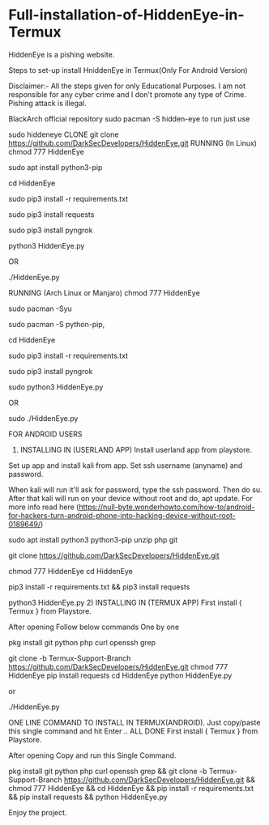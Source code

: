 # Full-installation-of-HiddenEye-in-Termux
HiddenEye is a pishing website.

Steps to set-up install HniddenEye in Termux(Only For Android Version)

Disclaimer:-
All the steps given for only Educational Purposes.
I am not responsible for any cyber crime and I don't promote any type of Crime.
Pishing attack is illegal.


BlackArch official repository
sudo pacman -S hidden-eye
to run just use

sudo hiddeneye
CLONE
git clone https://github.com/DarkSecDevelopers/HiddenEye.git
RUNNING (In Linux)
chmod 777 HiddenEye

sudo apt install python3-pip

cd HiddenEye

sudo pip3 install -r requirements.txt

sudo pip3 install requests

sudo pip3 install pyngrok

python3 HiddenEye.py

OR

./HiddenEye.py    

RUNNING (Arch Linux or Manjaro)
chmod 777 HiddenEye

sudo pacman -Syu

sudo pacman -S python-pip,

cd HiddenEye

sudo pip3 install -r requirements.txt

sudo pip3 install pyngrok

sudo python3 HiddenEye.py

OR

sudo ./HiddenEye.py    

FOR ANDROID USERS
1) INSTALLING IN (USERLAND APP)
Install userland app from playstore.

Set up app and install kali from app. Set ssh username (anyname) and password. 

When kali will run it'll ask for password, type the ssh password. Then do su. After that kali will run on your device without root and do, apt update. For more info read here (https://null-byte.wonderhowto.com/how-to/android-for-hackers-turn-android-phone-into-hacking-device-without-root-0189649/)

sudo apt install python3 python3-pip unzip php git

git clone https://github.com/DarkSecDevelopers/HiddenEye.git

chmod 777 HiddenEye
cd HiddenEye

pip3 install -r requirements.txt && pip3 install requests

python3 HiddenEye.py
2) INSTALLING IN (TERMUX APP)
First install { Termux } from Playstore.

After opening Follow below commands One by one

pkg install git python php curl openssh grep

git clone -b Termux-Support-Branch https://github.com/DarkSecDevelopers/HiddenEye.git
chmod 777 HiddenEye
pip install requests
cd HiddenEye
python HiddenEye.py

or

./HiddenEye.py

ONE LINE COMMAND TO INSTALL IN TERMUX(ANDROID). Just copy/paste this single command and hit Enter .. ALL DONE
First install { Termux } from Playstore.

After opening Copy and run this Single Command.

pkg install git python php curl openssh grep && git clone -b Termux-Support-Branch https://github.com/DarkSecDevelopers/HiddenEye.git && chmod 777 HiddenEye && cd HiddenEye && pip install -r requirements.txt && pip install requests && python HiddenEye.py


Enjoy the project.
